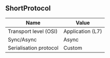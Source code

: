 ## ShortProtocol

| **Name**               | **Value**        |
|------------------------|------------------|
| Transport level (OSI)  | Application (L7) |
| Sync/Async             | Async            |
| Serialisation protocol | Custom           |

